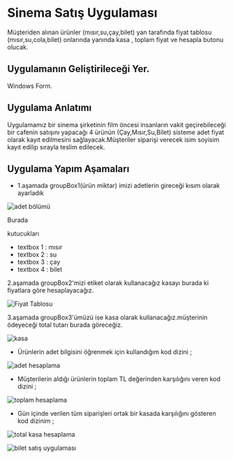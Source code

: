 # Sinema Satış Uygulaması
Müşteriden alınan ürünler (mısır,su,çay,bilet) yan tarafında fiyat tablosu (mısır,su,cola,bilet)
onlarında yanında kasa , toplam fiyat ve hesapla butonu olucak.
## Uygulamanın Geliştirileceği Yer.
Windows Form.
## Uygulama Anlatımı
Uygulamamız bir sinema şirketinin film öncesi insanların vakit geçirebileceği bir cafenin satışını yapacağı 4 ürünün (Çay,Mısır,Su,Bilet) sisteme adet fiyat olarak kayıt edilmesini sağlayacak.Müşteriler siparişi verecek isim soyisim kayıt edilip sırayla teslim edilecek.

## Uygulama Yapım Aşamaları
* 1.aşamada groupBox1(ürün miktar) imizi adetlerin gireceği kısım olarak ayarladık

![adet bölümü](https://github.com/Ahmet-Midilli/SinemaSatisUygulama/assets/104301620/656fbf23-4ee9-4d48-a4a5-648c0a52a37e)

Burada

kutucukları 

 * textbox 1 : mısır
 * textbox 2 : su
 * textbox 3 : çay
 * textbox 4 : bilet

 2.aşamada groupBox2'mizi etiket olarak kullanacağız kasayı burada ki fiyatlara göre hesaplayacağız.

![Fiyat Tablosu](https://github.com/Ahmet-Midilli/SinemaSatisUygulama/assets/104301620/b3286db7-3671-402b-9ff4-3ed525bb0b86)

3.aşamada groupBox3'ümüzü ise kasa olarak kullanacağız.müşterinin ödeyeceği total tutarı burada göreceğiz.

![kasa](https://github.com/Ahmet-Midilli/SinemaSatisUygulama/assets/104301620/4f5d5cb5-98cc-4929-a250-6eea254e6661)

* Ürünlerin adet bilgisini öğrenmek için kullandığım kod dizini ;

![adet hesaplama](https://github.com/Ahmet-Midilli/SinemaSatisUygulama/assets/104301620/c3174fa7-07c1-4d43-acf7-638a961da993)

* Müşterilerin aldığı ürünlerin toplam TL değerinden karşılığını veren kod dizini ; 

![toplam hesaplama](https://github.com/Ahmet-Midilli/SinemaSatisUygulama/assets/104301620/1c76cc60-e0f4-45f0-b05c-be39a6430b52)

* Gün içinde verilen tüm siparişleri ortak bir kasada karşılığını gösteren kod dizinim ; 

![total kasa hesaplama](https://github.com/Ahmet-Midilli/SinemaSatisUygulama/assets/104301620/c6d1557f-b544-4993-a3bc-70a1180190c1)

![bilet satış uygulaması](https://github.com/Ahmet-Midilli/SinemaSatisUygulama/assets/104301620/4edf398d-1d1b-41dc-b26f-844cfbee6d6a)

